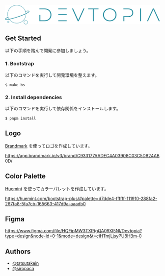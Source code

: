 <img src="docs/images/logo.png" alt="devtopia" />

## Get Started

以下の手順を踏んで開発に参加しましょう。

### 1. Bootstrap

以下のコマンドを実行して開発環境を整えます。

```shell
$ make bs
```

### 2. Install dependencies

以下のコマンドを実行して依存関係をインストールします。

```shell
$ pnpm install
```

## Logo

[Brandmark](https://app.brandmark.io/) を使ってロゴを作成しています。

https://app.brandmark.io/v3/brand/C933177AADEC4A03908C03C5D824AB0D/

## Color Palette

[Huemint](https://huemint.com/) を使ってカラーパレットを作成しています。

https://huemint.com/bootstrap-plus/#palette=d7dde4-ffffff-111910-288fa2-267fa8-5fa7cb-165663-417d9a-aaadb0

## Figma

https://www.figma.com/file/HQFipMW3TXPtgQA09XI5Nl/Devtopia?type=design&node-id=0-1&mode=design&t=ciHTmjLjsyPU8HBm-0

## Authors

- [@tatsutakein](https://github.com/tatsutakein)
- [@siropaca](https://github.com/siropaca)
